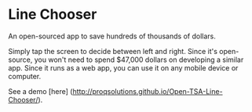 # Line Chooser
An open-sourced app to save hundreds of thousands of dollars.

Simply tap the screen to decide between left and right. Since it's open-source, you won't need to spend $47,000 dollars on developing a similar app. Since it runs as a web app, you can use it on any mobile device or computer.

See a demo [here] (http://proqsolutions.github.io/Open-TSA-Line-Chooser/).
